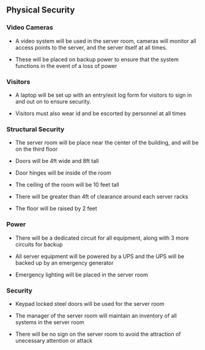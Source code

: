 Physical Security
-----------------

### Video Cameras

- A video system will be used in the server room, cameras will monitor all access points
  to the server, and the server itself at all times.

- These will be placed on backup power to ensure that the system functions in the event
  of a loss of power

### Visitors

- A laptop will be set up with an entry/exit log form for visitors to sign in and out on to
  ensure security.

- Visitors must also wear id and be escorted by personnel at all times

### Structural Security

- The server room will be place near the center of the building, and will be on the third
  floor

- Doors will be 4ft wide and 8ft tall

- Door hinges will be inside of the room

- The ceiling of the room will be 10 feet tall

- There will be greater than 4ft of clearance around each server racks

- The floor will be raised by 2 feet

### Power

- There will be a dedicated circuit for all equipment, along with 3 more circuits for
  backup

- All server equipment will be powered by a UPS and the UPS will be backed up by an
  emergency generator

- Emergency lighting will be placed in the server room


### Security

- Keypad locked steel doors will be used for the server room

- The manager of the server room will maintain an inventory of all systems in the server
  room

- There will be no sign on the server room to avoid the attraction of unecessary
  attention or attack





